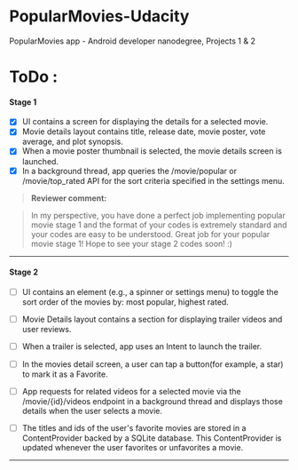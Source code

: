 # PopularMovies-Udacity
PopularMovies app -  Android developer nanodegree, Projects 1 &amp; 2

# ToDo : 

#### <i class="icon-file"></i> Stage 1 
- [x] UI contains a screen for displaying the details for a selected movie.
- [x] Movie details layout contains title, release date, movie poster, vote average, and plot synopsis.
- [x] When a movie poster thumbnail is selected, the movie details screen is launched.
- [x] In a background thread, app queries the /movie/popular or /movie/top_rated API for the sort criteria specified in the settings menu.

> **Reviewer comment:**

>  In my perspective, you have done a perfect job implementing popular movie stage 1 and the format of your codes is extremely standard and your codes are easy to be understood. Great job for your popular movie stage 1! Hope to see your stage 2 codes soon! :)

----------

#### <i class="icon-file"></i> Stage 2 
-[ ] UI contains an element (e.g., a spinner or settings menu) to toggle the sort order of the movies by: most popular, highest rated.

- [ ] Movie Details layout contains a section for displaying trailer videos and user reviews.

- [ ] When a trailer is selected, app uses an Intent to launch the trailer.

- [ ] In the movies detail screen, a user can tap a button(for example, a star) to mark it as a Favorite.

- [ ] App requests for related videos for a selected movie via the /movie/{id}/videos endpoint in a background thread and displays those details when the user selects a movie.

- [ ] The titles and ids of the user's favorite movies are stored in a ContentProvider backed by a SQLite database. This ContentProvider is updated whenever the user favorites or unfavorites a movie.

----------
